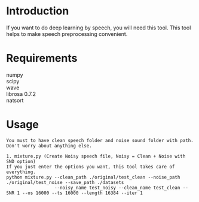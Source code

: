 # Introduction  
If you want to do deep learning by speech, you will need this tool. This tool helps to make speech preprocessing convenient.  
# Requirements  
numpy  
scipy  
wave  
librosa 0.7.2  
natsort  
# Usage  
```
You must to have clean speech folder and noise sound folder with path.
Don't worry about anything else.

1. mixture.py (Create Noisy speech file, Noisy = Clean + Noise with SND option)
If you just enter the options you want, this tool takes care of everything.
python mixture.py --clean_path ./original/test_clean --noise_path ./original/test_noise --save_path ./datasets 
                  --noisy_name test_noisy --clean_name test_clean --SNR 1 --os 16000 --ts 16000 --length 16384 --iter 1
